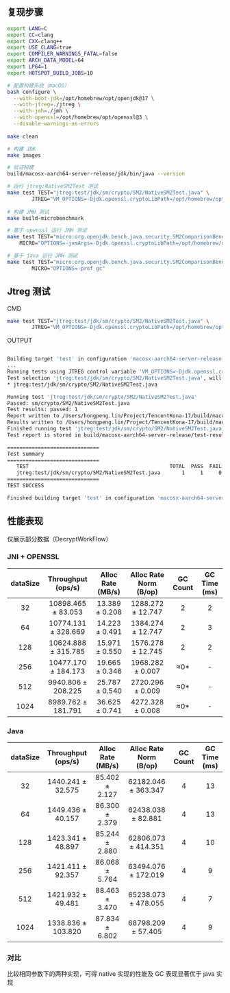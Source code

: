 ## 复现步骤
```bash
export LANG=C
export CC=clang
export CXX=clang++
export USE_CLANG=true
export COMPILER_WARNINGS_FATAL=false
export ARCH_DATA_MODEL=64
export LP64=1
export HOTSPOT_BUILD_JOBS=10

# 配置构建系统（macOS）
bash configure \
  --with-boot-jdk=/opt/homebrew/opt/openjdk@17 \
  --with-jtreg=./jtreg \
  --with-jmh=./jmh \
  --with-openssl=/opt/homebrew/opt/openssl@3 \
  --disable-warnings-as-errors
  
make clean

# 构建 JDK
make images

# 验证构建
build/macosx-aarch64-server-release/jdk/bin/java --version

# 运行 jtreg:NativeSM2Test 测试
make test TEST="jtreg:test/jdk/sm/crypto/SM2/NativeSM2Test.java" \
		JTREG="VM_OPTIONS=-Djdk.openssl.cryptoLibPath=/opt/homebrew/opt/openssl@3/lib/libcrypto.3.dylib"
		
# 构建 JMH 测试
make build-microbenchmark

# 基于 openssl 运行 JMH 测试
make test TEST="micro:org.openjdk.bench.java.security.SM2ComparisonBenchmark" \
    MICRO="OPTIONS=-jvmArgs=-Djdk.openssl.cryptoLibPath=/opt/homebrew/opt/openssl@3/lib/libcrypto.3.dylib -prof gc"

# 基于 java 运行 JMH 测试
make test TEST="micro:org.openjdk.bench.java.security.SM2ComparisonBenchmark" \
		MICRO="OPTIONS=-prof gc"
```
## Jtreg 测试

CMD

```bash
make test TEST="jtreg:test/jdk/sm/crypto/SM2/NativeSM2Test.java" \
		JTREG="VM_OPTIONS=-Djdk.openssl.cryptoLibPath=/opt/homebrew/opt/openssl@3/lib/libcrypto.3.dylib"
```

OUTPUT

```bash

Building target 'test' in configuration 'macosx-aarch64-server-release'
...
Running tests using JTREG control variable 'VM_OPTIONS=-Djdk.openssl.cryptoLibPath=/opt/homebrew/opt/openssl@3/lib/libcrypto.3.dylib'
Test selection 'jtreg:test/jdk/sm/crypto/SM2/NativeSM2Test.java', will run:
* jtreg:test/jdk/sm/crypto/SM2/NativeSM2Test.java

Running test 'jtreg:test/jdk/sm/crypto/SM2/NativeSM2Test.java'
Passed: sm/crypto/SM2/NativeSM2Test.java
Test results: passed: 1
Report written to /Users/hongpeng.lin/Project/TencentKona-17/build/macosx-aarch64-server-release/test-results/jtreg_test_jdk_sm_crypto_SM2_NativeSM2Test_java/html/report.html
Results written to /Users/hongpeng.lin/Project/TencentKona-17/build/macosx-aarch64-server-release/test-support/jtreg_test_jdk_sm_crypto_SM2_NativeSM2Test_java
Finished running test 'jtreg:test/jdk/sm/crypto/SM2/NativeSM2Test.java'
Test report is stored in build/macosx-aarch64-server-release/test-results/jtreg_test_jdk_sm_crypto_SM2_NativeSM2Test_java

==============================
Test summary
==============================
   TEST                                              TOTAL  PASS  FAIL ERROR   
   jtreg:test/jdk/sm/crypto/SM2/NativeSM2Test.java       1     1     0     0   
==============================
TEST SUCCESS

Finished building target 'test' in configuration 'macosx-aarch64-server-release'
```
## 性能表现
仅展示部分数据（DecryptWorkFlow）

### JNI + OPENSSL

| dataSize | Throughput (ops/s)  | Alloc Rate (MB/s) | Alloc Rate Norm (B/op) | GC Count | GC Time (ms) |
| :------: | :-----------------: | :---------------: | :--------------------: | :------: | :----------: |
|    32    | 10898.465 ± 83.053  |  13.389 ± 0.208   |   1288.272 ± 12.747    |    2     |      2       |
|    64    | 10774.131 ± 328.669 |  14.223 ± 0.491   |   1384.274 ± 12.747    |    2     |      3       |
|   128    | 10624.888 ± 315.785 |  15.971 ± 0.550   |   1576.278 ± 12.745    |    2     |      2       |
|   256    | 10477.170 ± 184.173 |  19.665 ± 0.346   |    1968.282 ± 0.007    |   ≈0*    |      -       |
|   512    | 9940.806 ± 208.225  |  25.787 ± 0.540   |    2720.296 ± 0.009    |   ≈0*    |      -       |
|   1024   | 8989.762 ± 181.791  |  36.625 ± 0.741   |    4272.328 ± 0.008    |   ≈0*    |      -       |

### Java

| dataSize | Throughput (ops/s) | Alloc Rate (MB/s) | Alloc Rate Norm (B/op) | GC Count | GC Time (ms) |
| :------: | :----------------: | :---------------: | :--------------------: | :------: | :----------: |
|    32    | 1440.241 ± 32.575  |  85.402 ± 2.127   |  62182.046 ± 363.347   |    4     |      13      |
|    64    | 1449.436 ± 40.157  |  86.300 ± 2.379   |   62438.038 ± 82.881   |    4     |      13      |
|   128    | 1423.341 ± 48.897  |  85.244 ± 2.880   |  62806.073 ± 414.351   |    4     |      10      |
|   256    | 1421.411 ± 92.357  |  86.068 ± 5.764   |  63494.076 ± 172.019   |    4     |      9       |
|   512    | 1421.932 ± 49.481  |  88.463 ± 3.470   |  65238.073 ± 478.055   |    4     |      7       |
|   1024   | 1338.836 ± 103.820 |  87.834 ± 6.802   |   68798.209 ± 57.405   |    4     |      9       |

### 对比
比较相同参数下的两种实现，可得 native 实现的性能及 GC 表现显著优于 java 实现